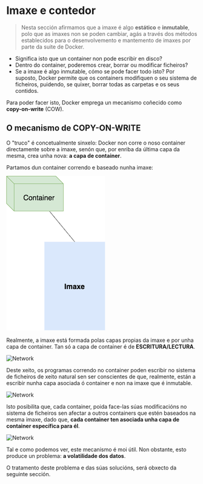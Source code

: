 # Imaxe e contedor

> Nesta sección afirmamos que a imaxe é algo **estático** e **inmutable**, polo que as imaxes non se poden cambiar, agás a través dos métodos establecidos para o desenvolvemento e mantemento de imaxes por parte da suite de Docker. 

- Significa isto que un container non pode escribir en disco? 
- Dentro do container, poderemos crear, borrar ou modificar ficheiros?
- Se a imaxe é algo inmutable, cómo se pode facer todo isto?
Por suposto, Docker permite que os containers modifiquen o seu sistema de ficheiros, puidendo, se quixer, borrar todas as carpetas e os seus contidos. 

Para poder facer isto, Docker emprega un mecanismo coñecido como **copy-on-write** (COW).

## O mecanismo de COPY-ON-WRITE

O "truco" é concetualmente sinxelo: Docker non corre o noso container directamente sobre a imaxe, senón que, por enriba da última capa da mesma, crea unha nova: **a capa de container**.

Partamos dun container correndo e baseado nunha imaxe:

![Network](./../_media/03_xestion_de_imaxes_e_contedores/imaxe_e_contedor_1.png)

Realmente, a imaxe está formada polas capas propias da imaxe e por unha capa de container. Tan só a capa de container é de **ESCRITURA/LECTURA**.

![Network](./../_media/03_xestion_de_imaxes_e_contedores/imaxe_e_contedor_2.png)

Deste xeito, os programas correndo no container poden escribir no sistema de ficheiros de xeito natural sen ser conscientes de que, realmente, están a escribir nunha capa asociada ó container e non na imaxe que é inmutable. 

![Network](./../_media/03_xestion_de_imaxes_e_contedores/imaxe_e_contedor_3.png)

Isto posibilita que, cada container, poida face-las súas modificacións no sistema de ficheiros sen afectar a outros containers que estén baseados na mesma imaxe, dado que, **cada container ten asociada unha capa de container específica para él**. 

![Network](./../_media/03_xestion_de_imaxes_e_contedores/imaxe_e_contedor_4.png)

Tal e como podemos ver, este mecanismo é moi útil. Non obstante, esto produce un problema: **a volatilidade dos datos**.

O tratamento deste problema e das súas solucións, será obxecto da seguinte sección.
